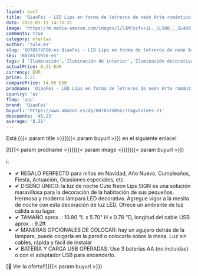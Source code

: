 ```yaml
---
layout: post
title: 'QiaoFei - LED Lips en forma de letreros de neón Arte romántico Luces decorativas Decoración de la pared para Studio Party Habitación de los niños Sala de estar Fiesta de bodas Decoración de Navidad  Rojo '
date: 2022-01-11 14:35:31
image: 'https://m.media-amazon.com/images/I/51MFxsfv+iL._SL500_._SL400_.jpg'
comments: true
category: ofertas
author: 'tole.es'
slug: 'B07857VR56-es QiaoFei - LED Lips en forma de letreros de neón Arte...'
sku: 'B07857VR56-es'
tags: [ 'Iluminación','Iluminación de interior','Iluminación decorativa y para usos específicos de interior','Señales luminosas de interior','navidad','qiaofei', ]
actualPrice: 8.21 EUR
currency: EUR
price: 8.21
comparePrice: 14.99 EUR
prodname: 'QiaoFei - LED Lips en forma de letreros de neón Arte romántico Luces decorativas Decoración de la pared para Studio Party Habitación de los niños Sala de estar Fiesta de bodas Decoración de Navidad  Rojo '
country: 'es'
flag: '🇪🇸'
brand: 'QiaoFei'
buyurl: 'https://www.amazon.es/dp/B07857VR56/?tag=tolees-21'
descuento: '45.23'
average: '8.21'
---
```


Está [{{< param title >}}]({{< param buyurl >}}) en el siguiente enlace!

[![{{< param prodname >}}]({{< param image >}})]({{< param buyurl >}})

ℹ️:

- ✔ REGALO PERFECTO para niños en Navidad, Año Nuevo, Cumpleaños, Fiesta, Actuación, Ocasiones especiales, etc.
- ✔ DISEÑO ÚNICO: la luz de noche Cute Neon Lips SIGN es una solución maravillosa para la decoración de la habitación de sus pequeños. Hermosa y moderna lámpara LED decorativa. Agregue vigor a la mesita de noche con esta decoración de luz LED. Ofrece un ambiente de luz cálida a su lugar.
- ✔ TAMAÑO aprox .: 10.80 "L x 5.70" H x 0.78 "D, longitud del cable USB aprox .: 9.2ft
- ✔ MANERAS OPCIONALES DE COLOCAR: hay un agujero detrás de la lámpara, puede colgarla en la pared o colocarla sobre la mesa. Luz sin cables, rápida y fácil de instalar
- ✔ BATERÍA Y CARGA USB OPERADAS: Use 3 baterías AA (no incluidas) o con el adaptador USB para encenderlo.

[🛒 Ver la oferta!!]({{< param buyurl >}})
